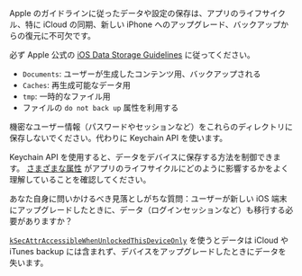 Apple のガイドラインに従ったデータや設定の保存は、アプリのライフサイクル、特に iCloud の同期、新しい iPhone へのアップグレード、バックアップからの復元に不可欠です。

必ず Apple 公式の [iOS Data Storage Guidelines](https://developer.apple.com/icloud/documentation/data-storage/index.html) に従ってください。

- `Documents`: ユーザーが生成したコンテンツ用、バックアップされる
- `Caches`: 再生成可能なデータ用
- `tmp`: 一時的なファイル用
- ファイルの `do not back up` 属性を利用する

機密なユーザー情報（パスワードやセッションなど）をこれらのディレクトリに保存しないでください。代わりに Keychain API を使います。

Keychain API を使用すると、データをデバイスに保存する方法を制御できます。 [さまざまな属性](https://developer.apple.com/documentation/security/keychain_services/keychain_items/item_attribute_keys_and_values) がアプリのライフサイクルにどのように影響するかをよく理解していることを確認してください。

あなた自身に問いかけるべき見落としがちな質問：ユーザーが新しい iOS 端末にアップグレードしたときに、データ（ログインセッションなど）も移行する必要がありますか？

[`kSecAttrAccessibleWhenUnlockedThisDeviceOnly`](https://developer.apple.com/documentation/security/ksecattraccessiblewhenunlockedthisdeviceonly) を使うとデータは iCloud や iTunes backup には含まれず、デバイスをアップグレードしたときにデータを失います。
